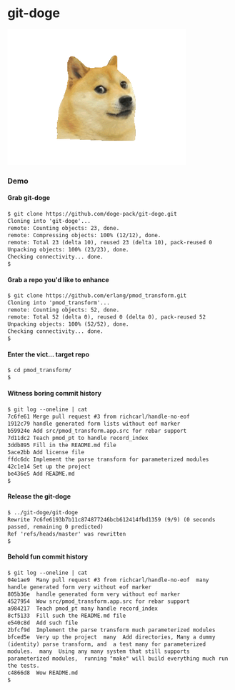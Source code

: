 git-doge
========

![Doge](https://raw.githubusercontent.com/doge-pack/git-doge/master/doge.gif)

### Demo

#### Grab git-doge

```
$ git clone https://github.com/doge-pack/git-doge.git
Cloning into 'git-doge'...
remote: Counting objects: 23, done.
remote: Compressing objects: 100% (12/12), done.
remote: Total 23 (delta 10), reused 23 (delta 10), pack-reused 0
Unpacking objects: 100% (23/23), done.
Checking connectivity... done.
$
```

#### Grab a repo you'd like to enhance

```
$ git clone https://github.com/erlang/pmod_transform.git
Cloning into 'pmod_transform'...
remote: Counting objects: 52, done.
remote: Total 52 (delta 0), reused 0 (delta 0), pack-reused 52
Unpacking objects: 100% (52/52), done.
Checking connectivity... done.
$
```

#### Enter the vict... target repo

```
$ cd pmod_transform/
$
```

#### Witness boring commit history

```
$ git log --oneline | cat
7c6fe61 Merge pull request #3 from richcarl/handle-no-eof
1912c79 handle generated form lists without eof marker
b59924e Add src/pmod_transform.app.src for rebar support
7d11dc2 Teach pmod_pt to handle record_index
3ddb895 Fill in the README.md file
5ace2bb Add license file
ffdc6dc Implement the parse transform for parameterized modules
42c1e14 Set up the project
be436e5 Add README.md
$
```

#### Release the git-doge

```
$ ../git-doge/git-doge
Rewrite 7c6fe6193b7b11c874877246bcb612414fbd1359 (9/9) (0 seconds passed, remaining 0 predicted)
Ref 'refs/heads/master' was rewritten
$
```

#### Behold fun commit history

```
$ git log --oneline | cat
04e1ae9  Many pull request #3 from richcarl/handle-no-eof  many  handle generated form very without eof marker
805b36e  handle generated form very without eof marker
4527954  Wow src/pmod_transform.app.src for rebar support
a984217  Teach pmod_pt many handle record_index
8cf5133  Fill such the README.md file
e540c8d  Add such file
2bfcf9d  Implement the parse transform much parameterized modules
bfced5e  Very up the project  many  Add directories, Many a dummy (identity) parse transform, and  a test many for parameterized modules.  many  Using any many system that still supports parameterized modules,  running "make" will build everything much run the tests.
c4866d8  Wow README.md
$
```
